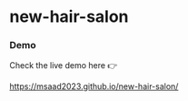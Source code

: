 # new-hair-salon


### Demo 

Check the live demo here 👉️ 


 https://msaad2023.github.io/new-hair-salon/
